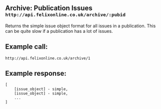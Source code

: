 <div class="page-header">
    <h2>Archive: Publication Issues <small><code>http://api.felixonline.co.uk/archive/:pubid</code></small></h2>
</div>

Returns the simple issue object format for all issues in a publication. This can be quite slow if a publication has a lot of issues.

## Example call:
`http://api.felixonline.co.uk/archive/1`

## Example response:
    [
        [issue_object] - simple,
        [issue_object] - simple,
        ...
    ]
